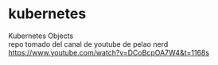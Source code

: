 # kubernetes
Kubernetes Objects  
repo tomado del canal de youtube de pelao nerd https://www.youtube.com/watch?v=DCoBcpOA7W4&t=1168s

